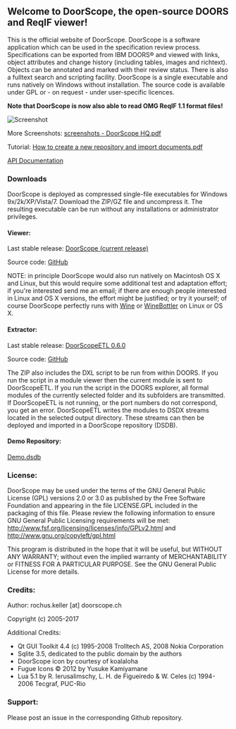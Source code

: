 ## Welcome to DoorScope, the open-source DOORS and ReqIF viewer!

This is the official website of DoorScope. DoorScope is a software application which can be used 
in the specification review process. Specifications can be exported from IBM DOORS® and viewed with 
links, object attributes and change history (including tables, images and richtext). Objects can be 
annotated and marked with their review status. There is also a fulltext search and scripting facility. 
DoorScope is a single executable and runs natively on Windows without installation. The source code is 
available under GPL or - on request - under user-specific licences.

**Note that DoorScope is now also able to read OMG ReqIF 1.1 format files!**

![Screenshot](http://software.rochus-keller.ch/DoorScope/media/Screen2.png)

More Screenshots: [screenshots - DoorScope HQ.pdf](http://software.rochus-keller.ch/DoorScope/screenshots%20-%20DoorScope%20HQ.pdf)

Tutorial: [How to create a new repository and import documents.pdf](http://software.rochus-keller.ch/DoorScope/Tutorial%20-%20How%20to%20create%20a%20new%20repository%20and%20import%20documents.pdf)

[API Documentation](http://software.rochus-keller.ch/DoorScope/DoorScopeLuaAPIDocumentation.html)

### Downloads
DoorScope is deployed as compressed single-file executables for Windows 9x/2k/XP/Vista/7. Download the ZIP/GZ file 
and uncompress it. The resulting executable can be run without any installations or administrator privileges.

#### Viewer:
Last stable release: [DoorScope (current release)](http://software.rochus-keller.ch/DoorScope/DoorScope_win32.gz)

Source code: [GitHub](https://github.com/rochus-keller/DoorScope)

NOTE: in principle DoorScope would also run natively on Macintosh OS X and Linux, but this would require some additional 
test and adaptation effort; if you're interested send me an email; if there are enough people interested in Linux and OS X 
versions, the effort might be justified; or try it yourself; of course DoorScope perfectly runs with 
[Wine](http://www.winehq.org/) or [WineBottler](http://winebottler.kronenberg.org/) on Linux or OS X. 

#### Extractor:

Last stable release: [DoorScopeETL 0.6.0](http://software.rochus-keller.ch/DoorScope/DoorScopeEtl_0.6.zip)

Source code: [GitHub](https://github.com/rochus-keller/DoorScopeEtl)

The ZIP also includes the DXL script to be run from within DOORS. If you run the script in a module viewer then 
the current module is sent to DoorScopeETL. If you run the script in the DOORS explorer, all formal modules of 
the currently selected folder and its subfolders are transmitted. If DoorScopeETL is not running, or the port 
numbers do not correspond, you get an error. DoorScopeETL writes the modules to DSDX streams located in the selected 
output directory. These streams can then be deployed and imported in a DoorScope repository (DSDB).

#### Demo Repository:
[Demo.dsdb](http://software.rochus-keller.ch/DoorScope/Demo.dsdb)

### License:

DoorScope may be used under the terms of the GNU General Public License (GPL) versions 2.0 or 3.0 as published by the 
Free Software Foundation and appearing in the file LICENSE.GPL included in the packaging of this file. Please review 
the following information to ensure GNU General Public Licensing requirements will be met: 
http://www.fsf.org/licensing/licenses/info/GPLv2.html and http://www.gnu.org/copyleft/gpl.html

This program is distributed in the hope that it will be useful, but WITHOUT ANY WARRANTY; without even the implied warranty 
of MERCHANTABILITY or FITNESS FOR A PARTICULAR PURPOSE. See the GNU General Public License for more details. 

### Credits:

Author: rochus.keller [at] doorscope.ch

Copyright (c) 2005-2017

Additional Credits:

- Qt GUI Toolkit 4.4 (c) 1995-2008 Trolltech AS, 2008 Nokia Corporation
- Sqlite 3.5, dedicated to the public domain by the authors
- DoorScope icon by courtesy of koalaloha
- Fugue Icons © 2012 by Yusuke Kamiyamane
- Lua 5.1 by R. Ierusalimschy, L. H. de Figueiredo & W. Celes (c) 1994-2006 Tecgraf, PUC-Rio

### Support:
Please post an issue in the corresponding Github repository.
